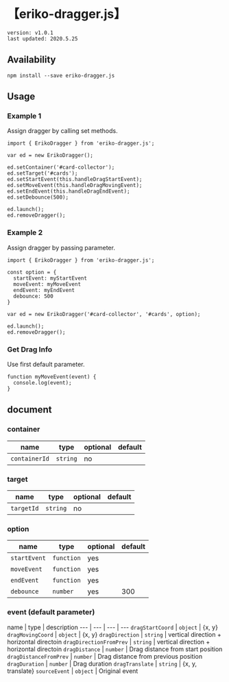 # 【eriko-dragger.js】

```text=
version: v1.0.1
last updated: 2020.5.25
```

## Availability

```shell=
npm install --save eriko-dragger.js
```

## Usage

### Example 1

Assign dragger by calling set methods.

```javascript=
import { ErikoDragger } from 'eriko-dragger.js';

var ed = new ErikoDragger();

ed.setContainer('#card-collector');
ed.setTarget('#cards');
ed.setStartEvent(this.handleDragStartEvent);
ed.setMoveEvent(this.handleDragMovingEvent);
ed.setEndEvent(this.handleDragEndEvent);
ed.setDebounce(500);

ed.launch();
ed.removeDragger();
```

### Example 2

Assign dragger by passing parameter.

```javascript=
import { ErikoDragger } from 'eriko-dragger.js';

const option = {
  startEvent: myStartEvent
  moveEvent: myMoveEvent
  endEvent: myEndEvent
  debounce: 500
}

var ed = new ErikoDragger('#card-collector', '#cards', option);

ed.launch();
ed.removeDragger();
```

### Get Drag Info

Use first default parameter.

```javascript=
function myMoveEvent(event) {
  console.log(event);
}
```

## document

### container

name | type | optional | default
--- | --- | --- | ---
`containerId` | `string` | no |

### target

name | type | optional | default
--- | --- | --- | ---
`targetId` | `string` | no |

### option

name | type | optional | default
--- | --- | --- | ---
`startEvent` | `function` | yes |
`moveEvent` | `function` | yes |
`endEvent` | `function` | yes |
`debounce` | `number` | yes | 300

### event (default parameter)

name | type | description
--- | --- | --- | ---
`dragStartCoord` | `object` | {x, y}
`dragMovingCoord` | `object` | {x, y}
`dragDirection` | `string` | vertical direction + horizontal directoin
`dragDirectionFromPrev` | `string` | vertical direction + horizontal directoin
`dragDistance` | `number` | Drag distance from start position
`dragDistanceFromPrev` | `number` | Drag distance from previous position
`dragDuration` | `number` | Drag duration
`dragTranslate` | `string` | {x, y, translate}
`sourceEvent` | `object` | Original event
